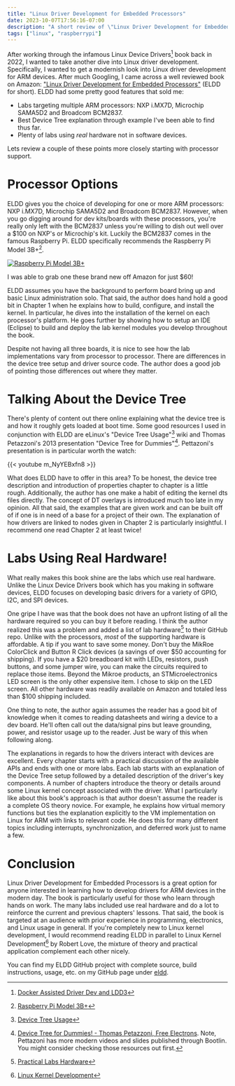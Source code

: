 ```yaml
---
title: "Linux Driver Development for Embedded Processors"
date: 2023-10-07T17:56:16-07:00
description: "A short review of \"Linux Driver Development for Embedded Processors\"."
tags: ["linux", "raspberrypi"]
---
```


After working through the infamous Linux Device Drivers[^1] book back in 2022,
I wanted to take another dive into Linux driver development. Specifically, I
wanted to get a modernish look into Linux driver development for ARM devices.
After much Googling, I came across a well reviewed book on Amazon: ["Linux
Driver Development for Embedded Processors"][2] (ELDD for short). ELDD had some
pretty good features that sold me:

* Labs targeting multiple ARM processors: NXP i.MX7D, Microchip SAMA5D2 and
  Broadcom BCM2837.
* Best Device Tree explanation through example I've been able to find thus far.
* Plenty of labs using *real* hardware not in software devices.

Lets review a couple of these points more closely starting with processor
support.

# Processor Options

ELDD gives you the choice of developing for one or more ARM processors: NXP
i.MX7D, Microchip SAMA5D2 and Broadcom BCM2837. However, when you go digging
around for dev kits/boards with these processors, you're really only left with
the BCM2837 unless you're willing to dish out well over a $100 on NXP's or
Microchip's kit. Luckily the BCM2837 comes in the famous Raspberry Pi. ELDD
specifically recommends the Raspberry Pi Model 3B+[^2].

[![Raspberry Pi Model 3B+][4]][3]

I was able to grab one these brand new off Amazon for just $60!

ELDD assumes you have the background to perform board bring up and basic Linux
administration solo. That said, the author does hand hold a good bit in Chapter
1 when he explains how to build, configure, and install the kernel. In
particular, he dives into the installation of the kernel on each processor's
platform. He goes further by showing how to setup an IDE (Eclipse) to build and
deploy the lab kernel modules you develop throughout the book.

Despite not having all three boards, it is nice to see how the lab
implementations vary from processor to processor. There are differences in the
device tree setup and driver source code. The author does a good job of
pointing those differences out where they matter.

# Talking About the Device Tree

There's plenty of content out there online explaining what the device tree is
and how it roughly gets loaded at boot time. Some good resources I used in
conjunction with ELDD are eLinux's "Device Tree Usage"[^3] wiki and Thomas
Petazzoni's 2013 presentation "Device Tree for Dummies"[^4]. Pettazoni's
presentation is in particular worth the watch:

{{< youtube m_NyYEBxfn8 >}}

What does ELDD have to offer in this area? To be honest, the device tree
description and introduction of properties chapter to chapter is a little
rough. Additionally, the author has one make a habit of editing the kernel dts
files directly. The concept of DT overlays is introduced much too late in my
opinion. All that said, the examples that are given work and can be built off
of if one is in need of a base for a project of their own. The explanation of
how drivers are linked to nodes given in Chapter 2 is particularly insightful.
I recommend one read Chapter 2 at least twice!

# Labs Using Real Hardware!

What really makes this book shine are the labs which use real hardware.
Unlike the Linux Device Drivers book which has you making in software devices,
ELDD focuses on developing basic drivers for a variety of GPIO, I2C, and SPI
devices.

One gripe I have was that the book does not have an upfront listing of all the
hardware required so you can buy it before reading. I think the author realized
this was a problem and added a list of lab hardware[^5] to their GitHub repo.
Unlike with the processors, *most* of the supporting hardware is affordable. A
tip if you want to save some money. Don't buy the MikRoe ColorClick and Button
R Click devices (a savings of over $50 accounting for shipping). If you have a
$20 breadboard kit with LEDs, resistors, push buttons, and some jumper wire,
you can make the circuits required to replace those items. Beyond the Mikroe
products, an STMicroelectronics LED screen is the only other expensive item. I
chose to skip on the LED screen. All other hardware was readily available on
Amazon and totaled less than $100 shipping included.

One thing to note, the author again assumes the reader has a good bit of
knowledge when it comes to reading datasheets and wiring a device to a dev
board. He'll often call out the data/signal pins but leave grounding, power,
and resistor usage up to the reader. Just be wary of this when following along.

The explanations in regards to how the drivers interact with devices are
excellent. Every chapter starts with a practical discussion of the available
APIs and ends with one or more labs. Each lab starts with an explanation of the
Device Tree setup followed by a detailed description of the driver's key
components. A number of chapters introduce the theory or details around some
Linux kernel concept associated with the driver. What I particularly like about
this book's approach is that author doesn't assume the reader is a complete OS
theory novice. For example, he explains how virtual memory functions but ties
the explanation explicitly to the VM implementation on Linux for ARM with links
to relevant code. He does this for many different topics including interrupts,
synchronization, and deferred work just to name a few.

# Conclusion

Linux Driver Development for Embedded Processors is a great option for anyone
interested in learning how to develop drivers for ARM devices in the modern
day. The book is particularly useful for those who learn through hands on work.
The many labs included use real hardware and do a lot to reinforce the current
and previous chapters' lessons. That said, the book is targeted at an audience
with prior experience in programming, electronics, and Linux usage in general.
If you're completely new to Linux kernel development, I would recommend reading
ELDD in parallel to Linux Kernel Development[^6] by Robert Love, the mixture of
theory and practical application complement each other nicely.

You can find my ELDD GitHub project with complete source, build instructions,
usage, etc. on my GitHub page under [eldd][9].

[1]: https://programmador.com/posts/linux-device-drivers/
[2]: https://www.amazon.com/Linux-Driver-Development-Embedded-Processors/dp/1729321828
[3]: https://www.raspberrypi.com/products/raspberry-pi-3-model-b-plus/
[4]: /posts/linux-driver-development-for-embedded-processors/raspberry-pi-3b-plus.avif
[5]: https://elinux.org/Device_Tree_Usage 
[6]: https://www.youtube.com/watch?v=m_NyYEBxfn8
[7]: https://github.com/ALIBERA/linux_book_2nd_edition/blob/master/Practical_labs_hardware.pdf
[8]: https://www.amazon.com/Linux-Kernel-Development-Robert-Love/dp/0672329468
[9]: https://github.com/ivan-guerra/eldd/tree/master

[^1]: [Docker Assisted Driver Dev and LDD3][1]
[^2]: [Raspberry Pi Model 3B+][3]
[^3]: [Device Tree Usage][5]
[^4]: [Device Tree for Dummies! - Thomas Petazzoni, Free Electrons][6]. Note,
    Pettazoni has more modern videos and slides published through Bootlin.
    You might consider checking those resources out first.
[^5]: [Practical Labs Hardware][7]
[^6]: [Linux Kernel Development][8]
